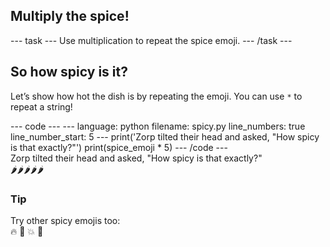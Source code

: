<h2 class="c-project-heading--task">Multiply the spice!</h2>
--- task ---
Use multiplication to repeat the spice emoji.
--- /task ---

<h2 class="c-project-heading--explainer">So how spicy is it?</h2>

Let’s show how hot the dish is by repeating the emoji. You can use `*` to repeat a string!

<div class="c-project-code">
--- code ---
---
language: python
filename: spicy.py
line_numbers: true
line_number_start: 5
---
print('Zorp tilted their head and asked, "How spicy is that exactly?"')
print(spice_emoji * 5)
--- /code ---
</div>

<div class="c-project-output">
Zorp tilted their head and asked, "How spicy is that exactly?"<br />
🌶️🌶️🌶️🌶️🌶️
</div>

<div class="c-project-callout c-project-callout--tip">

### Tip

Try other spicy emojis too:<br />
🔥 🤯 💥 🧨

</div>
